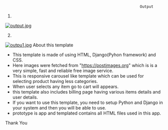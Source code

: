 
                                                                Output
1.

[![output.jpg](https://i.postimg.cc/SNTwPtYJ/output.jpg)](https://postimg.cc/9r98Rbph)
                                                                  
2.                                                                  
                                                               
[![outpu1.jpg](https://i.postimg.cc/pTKmGF0L/outpu1.jpg)](https://postimg.cc/HcsWjVDq)
                                                            About this template

- This template is made of using HTML, Django(Pyhon framework) and CSS.
- Here images were fetched from "https://postimages.org" which is  is a very simple, fast and reliable free image service.
- This is responsive carousel like template which can be used for selecting product having less categories.
- When user selects any item go to cart will appears.
- this template also includes billing page having various items details and user details.
- If you want to use this template, you need to setup Python and Django in your system and then you will be able to use.
- prototype is app and templated contains all HTML files used in this app.


Thank You

